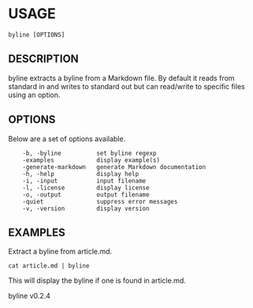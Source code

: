 
USAGE
=====

	byline [OPTIONS]

DESCRIPTION
-----------


byline extracts a byline from a Markdown file. By default it reads
from standard in and writes to standard out but can read/write
to specific files using an option.


OPTIONS
-------

Below are a set of options available.

```
    -b, -byline          set byline regexp
    -examples            display example(s)
    -generate-markdown   generate Markdown documentation
    -h, -help            display help
    -i, -input           input filename
    -l, -license         display license
    -o, -output          output filename
    -quiet               suppress error messages
    -v, -version         display version
```


EXAMPLES
--------


Extract a byline from article.md.

    cat article.md | byline

This will display the byline if one is found in article.md.


byline v0.2.4

